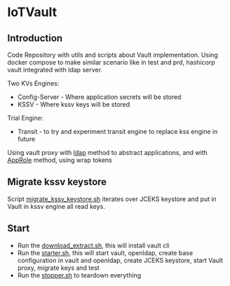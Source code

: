 # IoTVault



## Introduction

Code Repository with utils and scripts about Vault implementation. Using docker compose to make similar scenario like in test and prd, hashicorp vault integrated with ldap server.

Two KVs Engines:
* Config-Server - Where application secrets will be stored
* KSSV - Where kssv keys will be stored

Trial Engine:
* Transit - to try and experiment transit engine to replace kss engine in future

Using vault proxy with [ldap](env/dev/vault-proxy_ldap.hcl) method to abstract applications, and with [AppRole](env/dev/vault-proxy_approle.hcl) method, using wrap tokens

## Migrate kssv keystore
Script [migrate_kssv_keystore.sh](utils/migrate_kssv_keystore.sh) iterates over JCEKS keystore and put in Vault in kssv engine all read keys.

## Start

- Run the [download_extract.sh](utils/download_extract.sh), this will install vault cli
- Run the [starter.sh](starter.sh), this will start vault, openldap, create base configuration in vault and openldap, create JCEKS keystore, start Vault proxy, migrate keys and test
- Run the [stopper.sh](stopper.sh) to teardown everything

